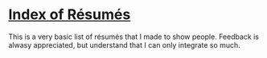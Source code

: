 # [Index of Résumés](https://ategt.github.io/resumes)

This is a very basic list of résumés that I made to show people. Feedback is alwasy appreciated, but understand that I can only integrate so much.